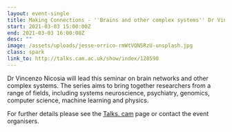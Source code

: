 ```yaml
---
layout: event-single
title: Making Connections - ''Brains and other complex systems'' Dr Vincenzo Nicosia
start: 2021-03-03 15:00:00Z
end: 2021-03-03 16:00:00Z
desc: ""
image: /assets/uploads/jesse-orrico-rmWtVQN5RzU-unsplash.jpg
class: spark
link_to: http://talks.cam.ac.uk/show/index/128590
---
```

Dr Vincenzo Nicosia will lead this seminar on brain networks and other complex systems. The series aims to bring together researchers from a range of fields, including systems neuroscience, psychiatry, genomics, computer science, machine learning and physics.

For further details please see the [Talks. cam](https://talks.cam.ac.uk/talk/index/195388) page or contact the event organisers.